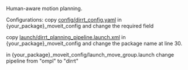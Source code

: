 Human-aware motion planning.

Configurations:
copy [config/dirrt_config.yaml](config/dirrt_config.yaml) in {your_package}_moveit_config and change the required field

copy [launch/dirrt_planning_pipeline.launch.xml](launch/dirrt_planning_pipeline.launch.xml) in  {your_package}_moveit_config and change the package name at line 30.

in {your_package}_moveit_config/launch_move_group.launch change pipeline from "ompl" to "dirrt"